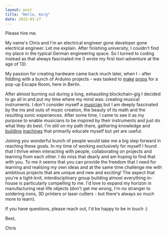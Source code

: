 ```yaml
---
layout: post
title: "Hello, Korg"
date: 2022-03-27
---
```


Please hire me. 

My name's Chris and I'm an electrical engineer gone developer gone electrical engineer. Let me explain. After finishing university, I couldn't find my place in the typical German engineering space. So I turned to coding instead as that always fascinated me (I wrote my first text-adventure at the age of 13).

My passion for creating hardware came back much later, when I - after fiddling with a bunch of Arduino projects - was tasked to <a href="/chess.mp4" target="_blank">make</a> <a href="/mr_circuit.mp4" target="_blank">props</a> for a pop-up Escape Room, here in Berlin.

After almost burning out during a long, exhausting blockchain-gig I decided to go all in and put my time where my mind was: creating musical instruments. I don't consider myself a <a href="https://i.redd.it/2mbv2tc3maf41.png" target="_blank">musician</a> but I am deeply fascinated by the ins and outs of music creation, the beauty of its math and the resulting sonic experiences. After some time, I came to see it as my purpose to enable musicians to be inspired by their instruments and just do what they do best. I'm still on my path there, gathering knowledge and <a href="https://git.sr.ht/~chmanie/grow" target="_blank">building</a> <a href="https://git.sr.ht/~chmanie/miditron">machines</a> that primarily educate myself but yet are useful. 

Joining you wonderful bunch of people would take me a big step forward in reaching these goals. In my time of working exclusively for myself I found that I thrive when interacting with people, collaborating on projects and learning from each other. I do miss that dearly and am hoping to find that with you. To me it seems that you can provide the freedom that I need for learning and realising my own ideas and at the same time challenge me with ambitious projects that are unique and new and exciting! The aspect that you're a tight-knit, interdisciplinary group building almost everything in-house is particularly compelling to me. I'd love to expand my horizon in manufacturing real-life objects (don't get me wrong, I'm no stranger to soldering irons, 3D printers or laser cutters - but there's always so much more to learn).

If you have questions, please reach out, I'd be happy to be in touch :)

Best,

Chris
